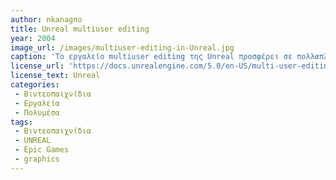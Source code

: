 ```yaml
---
author: nkanagno
title: Unreal multiuser editing
year: 2004
image_url: /images/multiuser-editing-in-Unreal.jpg
caption: 'Το εργαλείο multiuser editing της Unreal προσφέρει σε πολλαπλούς χρήστες που βρίσκονται σε διαφορετικούς υπολογιστές, να μπορούν να συνεισφέρουν ταυτοχρόνως σε ένα συγκεκριμένο project ή παιχνίδι. Πιο συγκεκριμένα,'
license_url: 'https://docs.unrealengine.com/5.0/en-US/multi-user-editing-overview-for-unreal-engine/'
license_text: Unreal
categories:
 - Βιντεοπαιχνίδια
 - Εργαλεία
 - Πολυμέσα
tags:
 - Βιντεοπαιχνίδια
 - UNREAL
 - Epic Games
 - graphics
---
```

